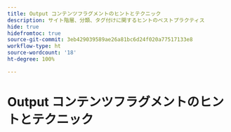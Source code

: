 ```yaml
---
title: Output コンテンツフラグメントのヒントとテクニック
description: サイト階層、分類、タグ付けに関するヒントのベストプラクティス
hide: true
hidefromtoc: true
source-git-commit: 3eb429039589ae26a81bc6d24f020a77517133e8
workflow-type: ht
source-wordcount: '18'
ht-degree: 100%

---
```



# Output コンテンツフラグメントのヒントとテクニック

